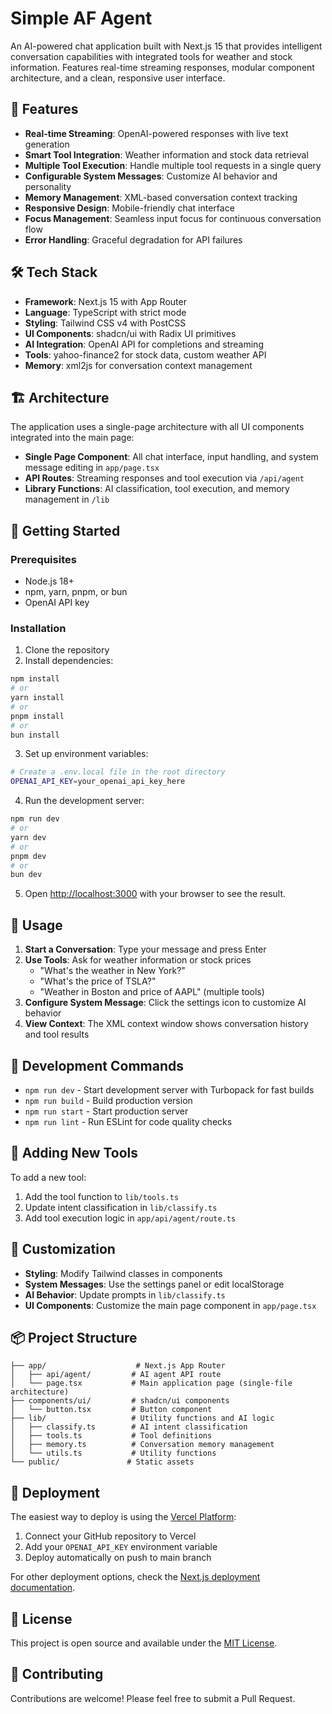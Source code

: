 # Simple AF Agent

An AI-powered chat application built with Next.js 15 that provides intelligent conversation capabilities with integrated tools for weather and stock information. Features real-time streaming responses, modular component architecture, and a clean, responsive user interface.

## 🚀 Features

- **Real-time Streaming**: OpenAI-powered responses with live text generation
- **Smart Tool Integration**: Weather information and stock data retrieval
- **Multiple Tool Execution**: Handle multiple tool requests in a single query
- **Configurable System Messages**: Customize AI behavior and personality
- **Memory Management**: XML-based conversation context tracking
- **Responsive Design**: Mobile-friendly chat interface
- **Focus Management**: Seamless input focus for continuous conversation flow
- **Error Handling**: Graceful degradation for API failures

## 🛠️ Tech Stack

- **Framework**: Next.js 15 with App Router
- **Language**: TypeScript with strict mode
- **Styling**: Tailwind CSS v4 with PostCSS
- **UI Components**: shadcn/ui with Radix UI primitives
- **AI Integration**: OpenAI API for completions and streaming
- **Tools**: yahoo-finance2 for stock data, custom weather API
- **Memory**: xml2js for conversation context management

## 🏗️ Architecture

The application uses a single-page architecture with all UI components integrated into the main page:

- **Single Page Component**: All chat interface, input handling, and system message editing in `app/page.tsx`
- **API Routes**: Streaming responses and tool execution via `/api/agent`
- **Library Functions**: AI classification, tool execution, and memory management in `/lib`

## 🚦 Getting Started

### Prerequisites

- Node.js 18+ 
- npm, yarn, pnpm, or bun
- OpenAI API key

### Installation

1. Clone the repository
2. Install dependencies:

```bash
npm install
# or
yarn install
# or
pnpm install
# or
bun install
```

3. Set up environment variables:

```bash
# Create a .env.local file in the root directory
OPENAI_API_KEY=your_openai_api_key_here
```

4. Run the development server:

```bash
npm run dev
# or
yarn dev
# or
pnpm dev
# or
bun dev
```

5. Open [http://localhost:3000](http://localhost:3000) with your browser to see the result.

## 🎯 Usage

1. **Start a Conversation**: Type your message and press Enter
2. **Use Tools**: Ask for weather information or stock prices
   - "What's the weather in New York?"
   - "What's the price of TSLA?"
   - "Weather in Boston and price of AAPL" (multiple tools)
3. **Configure System Message**: Click the settings icon to customize AI behavior
4. **View Context**: The XML context window shows conversation history and tool results

## 📝 Development Commands

- `npm run dev` - Start development server with Turbopack for fast builds
- `npm run build` - Build production version
- `npm run start` - Start production server
- `npm run lint` - Run ESLint for code quality checks

## 🔧 Adding New Tools

To add a new tool:

1. Add the tool function to `lib/tools.ts`
2. Update intent classification in `lib/classify.ts`
3. Add tool execution logic in `app/api/agent/route.ts`

## 🎨 Customization

- **Styling**: Modify Tailwind classes in components
- **System Messages**: Use the settings panel or edit localStorage
- **AI Behavior**: Update prompts in `lib/classify.ts`
- **UI Components**: Customize the main page component in `app/page.tsx`

## 📦 Project Structure

```
├── app/                    # Next.js App Router
│   ├── api/agent/         # AI agent API route
│   └── page.tsx           # Main application page (single-file architecture)
├── components/ui/         # shadcn/ui components
│   └── button.tsx         # Button component
├── lib/                   # Utility functions and AI logic
│   ├── classify.ts        # AI intent classification
│   ├── tools.ts           # Tool definitions
│   ├── memory.ts          # Conversation memory management
│   └── utils.ts           # Utility functions
└── public/               # Static assets
```

## 🚀 Deployment

The easiest way to deploy is using the [Vercel Platform](https://vercel.com/new?utm_medium=default-template&filter=next.js&utm_source=create-next-app&utm_campaign=create-next-app-readme):

1. Connect your GitHub repository to Vercel
2. Add your `OPENAI_API_KEY` environment variable
3. Deploy automatically on push to main branch

For other deployment options, check the [Next.js deployment documentation](https://nextjs.org/docs/app/building-your-application/deploying).

## 📄 License

This project is open source and available under the [MIT License](LICENSE).

## 🤝 Contributing

Contributions are welcome! Please feel free to submit a Pull Request.
